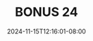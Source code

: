--- 
title: "BONUS 24"
description: "  bokep BONUS 24 instagram video full terbaru"
date: 2024-11-15T12:16:01-08:00
file_code: "v4av64ny5r7g"
draft: false
cover: "sm4n67yhaky2ct19.jpg"
tags: ["BONUS", "bokep-indo", "bokep-viral", "bokep-ig"]
length: 48
fld_id: "1398218"
foldername: ".Wardina Hijab mantap  25 Video"
categories: [".Wardina Hijab mantap  25 Video"]
views: 203
---